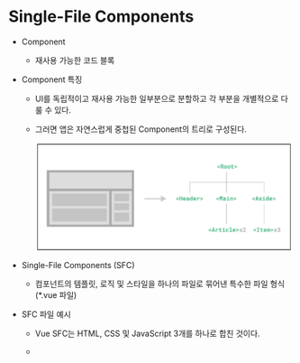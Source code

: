 # Single-File Components

- Component
    - 재사용 가능한 코드 블록
- Component 특징
    - UI를 독립적이고 재사용 가능한 일부분으로 분할하고 각 부분을 개별적으로 다룰 수 있다.
    - 그러면 앱은 자연스럽게 중첩된 Component의 트리로 구성된다.
        
        ![Untitled](./images/Single-File%20Components/Untitled.png)
        
- Single-File Components (SFC)
    - 컴포넌트의 템플릿, 로직 및 스타일을 하나의 파일로 묶어낸 특수한 파일 형식(*.vue 파일)
- SFC 파일 예시
    - Vue SFC는 HTML, CSS 및 JavaScript 3개를 하나로 합친 것이다.
    - <template>, <script> 및 <style> 블록은 하나의 파일에서 컴포넌트의 뷰, 로직 및 스타일을캡슐화하고 배치한다.
        
        ```jsx
        <!-- MyComponent.vue -->
        
        <template>
        	<div class="greeting"> << msg >> </div>
        </template>
        
        <script setup>
        		import { ref } from 'vue'
        		const msg = ref('Hello World!')
        </script>
        
        <style scoped>
        		.greeting {
        			color: red;
        	}
        </style>
        ```
        
- SFC 문법 개요
    - 각 *.vue 파일은 세 가지 유형의 최상위 언어 블록 `<template>`, `<script>`, `<style>`으로 구성된다.
    - 언어 블록의 작성 순서는 상관없으나 일반적으로 `template` → `script` → `style` 순서로 작성한다.
        
        ```jsx
        <template>
        	<div class="greeting"> << msg >> </div>
        </template>
        
        <script setup>
        		import { ref } from 'vue'
        		const msg = ref('Hello World!')
        </script>
        
        <style scoped>
        		.greeting {
        			color: red:
        		}
        </style>
        ```
        
- 언어 블록
    - <template> : 각 *.vue 파일은 최상위 <template>블록을 하나만 포함할 수 있다.
    - <script setup> : 각 *.vue 파일은 하나의 <script setup> 블록만 포함할 수 있다. (일반 <script>는 제외)
    - 컴포넌트의 setup() 함수로 사용되며 컴포넌트의 각 인스턴스에 대해 실행된다.
    - <style scoped> : *.vue 파일은 여러 <style> 태그가 포함될 수 있다.
    - scoped가 지정되면 CSS는 현재 컴포넌트에만 적용된다.